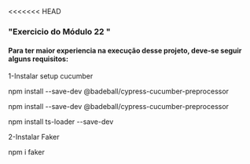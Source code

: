 <<<<<<< HEAD
<h3> "Exercicio do Módulo 22 " </h3>

<h4><p>Para ter maior experiencia na execução desse projeto, deve-se seguir alguns requisitos:</h4>
<p>1-Instalar setup cucumber</p>
   <p>npm install --save-dev @badeball/cypress-cucumber-preprocessor</p>
   <p>npm install --save-dev @badeball/cypress-cucumber-preprocessor</p>
    <p>npm install ts-loader --save-dev</p>
<p>2-Instalar Faker </p>
<p>npm i faker</p>
    </p>
  
